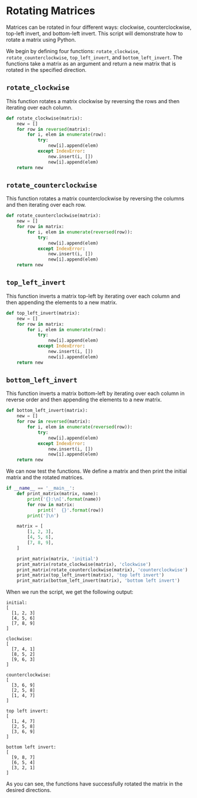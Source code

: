 
# Rotating Matrices

Matrices can be rotated in four different ways: clockwise, counterclockwise, top-left invert, and bottom-left invert. This script will demonstrate how to rotate a matrix using Python. 

We begin by defining four functions: `rotate_clockwise`, `rotate_counterclockwise`, `top_left_invert`, and `bottom_left_invert`. The functions take a matrix as an argument and return a new matrix that is rotated in the specified direction. 

## `rotate_clockwise`

This function rotates a matrix clockwise by reversing the rows and then iterating over each column.

```python
def rotate_clockwise(matrix):
    new = []
    for row in reversed(matrix):
        for i, elem in enumerate(row):
            try:
                new[i].append(elem)
            except IndexError:
                new.insert(i, [])
                new[i].append(elem)
    return new
```

## `rotate_counterclockwise`

This function rotates a matrix counterclockwise by reversing the columns and then iterating over each row.

```python
def rotate_counterclockwise(matrix):
    new = []
    for row in matrix:
        for i, elem in enumerate(reversed(row)):
            try:
                new[i].append(elem)
            except IndexError:
                new.insert(i, [])
                new[i].append(elem)
    return new
```

## `top_left_invert`

This function inverts a matrix top-left by iterating over each column and then appending the elements to a new matrix.

```python
def top_left_invert(matrix):
    new = []
    for row in matrix:
        for i, elem in enumerate(row):
            try:
                new[i].append(elem)
            except IndexError:
                new.insert(i, [])
                new[i].append(elem)
    return new
```

## `bottom_left_invert`

This function inverts a matrix bottom-left by iterating over each column in reverse order and then appending the elements to a new matrix.

```python
def bottom_left_invert(matrix):
    new = []
    for row in reversed(matrix):
        for i, elem in enumerate(reversed(row)):
            try:
                new[i].append(elem)
            except IndexError:
                new.insert(i, [])
                new[i].append(elem)
    return new
```

We can now test the functions. We define a matrix and then print the initial matrix and the rotated matrices.

```python
if __name__ == '__main__':
    def print_matrix(matrix, name):
        print('{}:\n['.format(name))
        for row in matrix:
            print('  {}'.format(row))
        print(']\n')

    matrix = [
        [1, 2, 3],
        [4, 5, 6],
        [7, 8, 9],
    ]

    print_matrix(matrix, 'initial')
    print_matrix(rotate_clockwise(matrix), 'clockwise')
    print_matrix(rotate_counterclockwise(matrix), 'counterclockwise')
    print_matrix(top_left_invert(matrix), 'top left invert')
    print_matrix(bottom_left_invert(matrix), 'bottom left invert')
```

When we run the script, we get the following output:

```
initial:
[
  [1, 2, 3]
  [4, 5, 6]
  [7, 8, 9]
]

clockwise:
[
  [7, 4, 1]
  [8, 5, 2]
  [9, 6, 3]
]

counterclockwise:
[
  [3, 6, 9]
  [2, 5, 8]
  [1, 4, 7]
]

top left invert:
[
  [1, 4, 7]
  [2, 5, 8]
  [3, 6, 9]
]

bottom left invert:
[
  [9, 8, 7]
  [6, 5, 4]
  [3, 2, 1]
]
```

As you can see, the functions have successfully rotated the matrix in the desired directions.